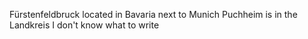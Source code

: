 Fürstenfeldbruck
located in Bavaria
next to Munich
Puchheim is in the Landkreis
I don't know what to write

